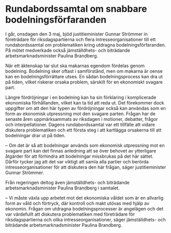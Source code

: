 # Rundabordssamtal om snabbare bodelningsförfaranden

I går, onsdagen den 3 maj, bjöd justitieminister Gunnar Strömmer in företrädare för riksdagspartierna och flera intresseorganisationer till ett rundabordssamtal om problematiken kring utdragna bodelningsförfaranden. På mötet medverkade också jämställdhets\- och biträdande arbetsmarknadsminister Paulina Brandberg.


När ett äktenskap tar slut ska makarnas egendom fördelas genom bodelning. Bodelning sker oftast i sam­förstånd, men om makarna är oense kan en bodel­nings­­­för­rättare utses. En sådan bodelningsprocess kan dra ut på tiden, vilket riskerar orsaka problem, särskilt för en ekonomiskt svagare part.

Längre fördröjningar i en bodelning kan ha sin förklaring i komplicerade ekonomiska förhållanden, vilket kan ta tid att reda ut. Det förekommer dock uppgifter om att den här typen av fördröjningar också kan användas som en form av ekonomisk utpressning mot den svagare parten. Frågan har de senaste åren uppmärksammats av riksdagen i motioner, debatter, frågor och interpellationer. Dagens rundabordssamtal var ett tillfälle att vidare diskutera problematiken och ett första steg i att kartlägga orsakerna till att bodelningar drar ut på tiden.

– Om det är så att bodelningar används som ekonomisk utpressning mot en svagare part kan det finnas anledning att se över behovet av ytterligare åtgärder för att förhindra att bodelningar missbrukas på det här sättet. Därför tycker jag att det var viktigt att samla alla partier och berörda intresseorganisationer för att diskutera den här frågan, säger justitieminister Gunnar Strömmer.

Från regeringen deltog även jämställdhets\- och biträdande arbetsmarknadsminister Paulina Brandberg i samtalet.

– Vi måste växla upp arbetet mot det ekonomiska våldet som är en allvarlig form av våld och förtryck, där kontroll och makt utövas med hjälp av ekonomin. Frågan om utdragna bodelningsprocesser är angelägen och det var värdefullt att diskutera problematiken med företrädare för riksdagspartierna och olika intresseorganisationer, säger jämställdhets\- och biträdande arbetsmarknadsminister Paulina Brandberg.

